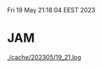 Fri 19 May 21:18:04 EEST 2023
# JAM
<a href='./cache/202305/19_21.log'>./cache/202305/19_21.log</a>
